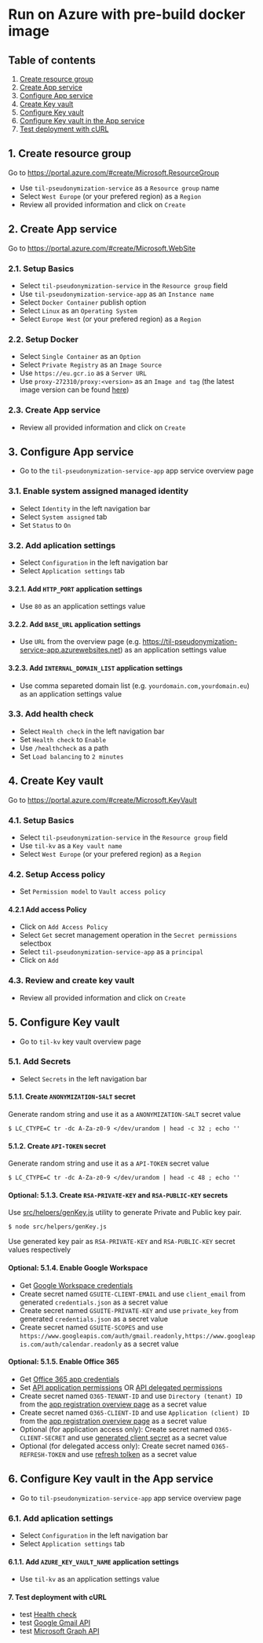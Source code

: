 # Run on Azure with pre-build docker image
## Table of contents
1. [Create resource group](#1-create-resource-group)
2. [Create App service](#2-create-app-service)
3. [Configure App service](#3-configure-app-service)
4. [Create Key vault](#4-create-key-vault)
5. [Configure Key vault](#5-configure-key-vault)
6. [Configure Key vault in the App service](#6-configure-key-vault-in-the-app-service)
7. [Test deployment with cURL](#7-test-deployment-with-curl)

## 1. Create resource group
Go to https://portal.azure.com/#create/Microsoft.ResourceGroup

- Use `til-pseudonymization-service` as a `Resource group` name
- Select `West Europe` (or your prefered region) as a `Region`
- Review all provided information and click on `Create`

## 2. Create App service
Go to https://portal.azure.com/#create/Microsoft.WebSite

### 2.1. Setup Basics
- Select `til-pseudonymization-service` in the `Resource group` field
- Use `til-pseudonymization-service-app` as an `Instance name`
- Select `Docker Container` publish option
- Select `Linux` as an `Operating System`
- Select `Europe West` (or your prefered region) as a `Region`

### 2.2. Setup Docker
- Select `Single Container` as an `Option`
- Select `Private Registry` as an `Image Source`
- Use `https://eu.gcr.io` as a `Server URL`
- Use `proxy-272310/proxy:<version>` as an `Image and tag` (the latest image version can be found [here](https://console.cloud.google.com/gcr/images/proxy-272310/EU/proxy?gcrImageListsize=30))

### 2.3. Create App service
- Review all provided information and click on `Create`

## 3. Configure App service
- Go to the `til-pseudonymization-service-app` app service overview page

### 3.1. Enable system assigned managed identity
- Select `Identity` in the left navigation bar
- Select `System assigned` tab
- Set `Status` to `On`

### 3.2. Add aplication settings
- Select `Configuration` in the left navigation bar
- Select `Application settings` tab

#### 3.2.1. Add `HTTP_PORT` application settings
- Use `80` as an application settings value

#### 3.2.2. Add `BASE_URL` application settings
- Use `URL` from the overview page (e.g. https://til-pseudonymization-service-app.azurewebsites.net) as an application settings value

#### 3.2.3. Add `INTERNAL_DOMAIN_LIST` application settings
- Use comma separeted domain list (e.g. `yourdomain.com,yourdomain.eu`) as an application settings value

### 3.3. Add health check
- Select `Health check` in the left navigation bar
- Set `Health check` to `Enable`
- Use `/healthcheck` as a path
- Set `Load balancing` to `2 minutes`

## 4. Create Key vault
Go to https://portal.azure.com/#create/Microsoft.KeyVault

### 4.1. Setup Basics
- Select `til-pseudonymization-service` in the `Resource group` field
- Use `til-kv` as a `Key vault name`
- Select `West Europe` (or your prefered region) as a `Region`

### 4.2. Setup Access policy
- Set `Permission model` to `Vault access policy`

#### 4.2.1 Add access Policy
- Click on `Add Access Policy`
- Select `Get` secret management operation in the `Secret permissions` selectbox
- Select `til-pseudonymization-service-app` as a `principal`
- Click on `Add`

### 4.3. Review and create key vault
- Review all provided information and click on `Create` 

## 5. Configure Key vault
- Go to `til-kv` key vault overview page

### 5.1. Add Secrets
- Select `Secrets` in the left navigation bar

#### 5.1.1. Create `ANONYMIZATION-SALT` secret
Generate random string and use it as a `ANONYMIZATION-SALT` secret value
```shell
$ LC_CTYPE=C tr -dc A-Za-z0-9 </dev/urandom | head -c 32 ; echo ''
```

#### 5.1.2. Create `API-TOKEN` secret
Generate random string and use it as a `API-TOKEN` secret value
```shell
$ LC_CTYPE=C tr -dc A-Za-z0-9 </dev/urandom | head -c 48 ; echo ''
```

#### Optional: 5.1.3. Create `RSA-PRIVATE-KEY` and `RSA-PUBLIC-KEY` secrets
Use [src/helpers/genKey.js](../src/helpers/genKey.js) utility to generate Private and Public key pair.

```shell
$ node src/helpers/genKey.js
```

Use generated key pair as `RSA-PRIVATE-KEY` and `RSA-PUBLIC-KEY` secret values respectively

#### Optional: 5.1.4. Enable Google Workspace
- Get [Google Workspace credentials](how-it-works.md#how-to-get-google-api-credentials)
- Create secret named `GSUITE-CLIENT-EMAIL` and use `client_email` from generated `credentials.json` as a secret value
- Create secret named `GSUITE-PRIVATE-KEY` and use `private_key` from generated `credentials.json` as a secret value
- Create secret named `GSUITE-SCOPES` and use `https://www.googleapis.com/auth/gmail.readonly,https://www.googleapis.com/auth/calendar.readonly` as a secret value

#### Optional: 5.1.5. Enable Office 365
- Get [Office 365 app credentials](./how-to-get-office-365-app-credentials.md)
- Set [API application permissions](./set-office-365-api-application-permissions.md) OR [API delegated permissions](./set-office-365-api-delegated-permissions.md)
- Create secret named `O365-TENANT-ID` and use `Directory (tenant) ID` from the [app registration overview page](./how-to-get-office-365-app-credentials.md#2-get-tenant-id-and-client-id) as a secret value
- Create secret named `O365-CLIENT-ID` and use `Application (client) ID` from the [app registration overview page](./how-to-get-office-365-app-credentials.md#2-get-tenant-id-and-client-id) as a secret value
- Optional (for application access only): Create secret named `O365-CLIENT-SECRET` and use [generated client secret](./how-to-get-office-365-app-credentials.md#3-get-client-secret) as a secret value
- Optional (for delegated access only): Create secret named `O365-REFRESH-TOKEN` and use [refresh tolken](./set-office-365-api-delegated-permissions.md#3-4-show-refresh-token) as a secret value

## 6. Configure Key vault in the App service
- Go to `til-pseudonymization-service-app` app service overview page

### 6.1. Add aplication settings
- Select `Configuration` in the left navigation bar
- Select `Application settings` tab

#### 6.1.1. Add `AZURE_KEY_VAULT_NAME` application settings
- Use `til-kv` as an application settings value

#### 7. Test deployment with cURL
- test [Health check](../README.md#health-check)
- test [Google Gmail API](../README.md#google-gmail-api)
- test [Microsoft Graph API](../README.md#microsoft-Graph-api)
